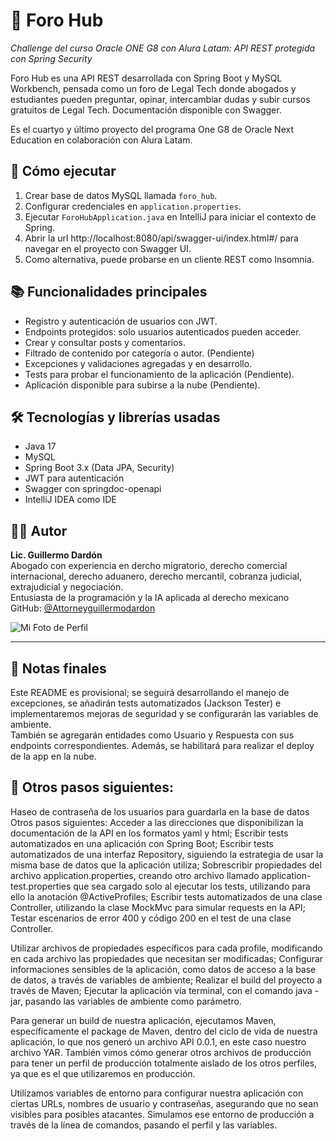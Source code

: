 # 📘 Foro Hub

_Challenge del curso Oracle ONE G8 con Alura Latam: API REST protegida con Spring Security_

Foro Hub es una API REST desarrollada con Spring Boot y MySQL Workbench, pensada como un foro de Legal Tech donde abogados y estudiantes pueden preguntar, opinar, intercambiar dudas y subir cursos gratuitos de Legal Tech. Documentación disponible con Swagger.

Es el cuartyo y último proyecto del programa One G8 de Oracle Next Education en colaboración con Alura Latam. 

## 🚀 Cómo ejecutar

1. Crear base de datos MySQL llamada `foro_hub`.
2. Configurar credenciales en `application.properties`.
3. Ejecutar `ForoHubApplication.java` en IntelliJ para iniciar el contexto de Spring.
4. Abrir la url http://localhost:8080/api/swagger-ui/index.html#/ para navegar en el proyecto con Swagger UI.
5. Como alternativa, puede probarse en un cliente REST como Insomnia. 

## 📚 Funcionalidades principales

- Registro y autenticación de usuarios con JWT.
- Endpoints protegidos: solo usuarios autenticados pueden acceder.
- Crear y consultar posts y comentarios.
- Filtrado de contenido por categoría o autor. (Pendiente)
- Excepciones y validaciones agregadas y en desarrollo.
- Tests para probar el funcionamiento de la aplicación (Pendiente).
- Aplicación disponible para subirse a la nube (Pendiente). 

## 🛠️ Tecnologías y librerías usadas

- Java 17  
- MySQL  
- Spring Boot 3.x (Data JPA, Security)  
- JWT para autenticación  
- Swagger con springdoc-openapi
- IntelliJ IDEA como IDE

## 🧑‍💻 Autor

**Lic. Guillermo Dardón**  
Abogado con experiencia en dercho migratorio, derecho comercial internacional, derecho aduanero, derecho mercantil, cobranza judicial, extrajudicial y negociación.  
Entusiasta de la programación y la IA aplicada al derecho mexicano  
GitHub: [@Attorneyguillermodardon](https://github.com/Attorneyguillermodardon)  

![Mi Foto de Perfil](https://avatars.githubusercontent.com/u/196573116?s=400&u=ddd3ae9a0263d494b7ecb6b0db3dfed8ce292dee&v=4)

---

## 📌 Notas finales

Este README es provisional; se seguirá desarrollando el manejo de excepciones, se añadirán tests automatizados (Jackson Tester) e implementaremos mejoras de seguridad y se configurarán las variables de ambiente.  
También se agregarán entidades como Usuario y Respuesta con sus endpoints correspondientes. 
Además, se habilitará para realizar el deploy de la app en la nube.

## 📌 Otros pasos siguientes: 
Haseo de contraseña de los usuarios para guardarla en la base de datos 
Otros pasos siguientes: 
Acceder a las direcciones que disponibilizan la documentación de la API en los formatos yaml y html;
Escribir tests automatizados en una aplicación con Spring Boot;
Escribir tests automatizados de una interfaz Repository, siguiendo la estrategia de usar la misma base de datos que la aplicación utiliza;
Sobrescribir propiedades del archivo application.properties, creando otro archivo llamado application-test.properties que sea cargado solo al ejecutar los tests, utilizando para ello la anotación @ActiveProfiles;
Escribir tests automatizados de una clase Controller, utilizando la clase MockMvc para simular requests en la API;
Testar escenarios de error 400 y código 200 en el test de una clase Controller.

Utilizar archivos de propiedades específicos para cada profile, modificando en cada archivo las propiedades que necesitan ser modificadas;
Configurar informaciones sensibles de la aplicación, como datos de acceso a la base de datos, a través de variables de ambiente;
Realizar el build del proyecto a través de Maven;
Ejecutar la aplicación vía terminal, con el comando java -jar, pasando las variables de ambiente como parámetro.


Para generar un build de nuestra aplicación, ejecutamos Maven, específicamente el package de Maven, dentro del ciclo de vida de nuestra aplicación, lo que nos generó un archivo API 0.0.1, en este caso nuestro archivo YAR. También vimos cómo generar otros archivos de producción para tener un perfil de producción totalmente aislado de los otros perfiles, ya que es el que utilizaremos en producción.

Utilizamos variables de entorno para configurar nuestra aplicación con ciertas URLs, nombres de usuario y contraseñas, asegurando que no sean visibles para posibles atacantes. Simulamos ese entorno de producción a través de la línea de comandos, pasando el perfil y las variables.


